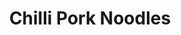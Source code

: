 ---
title: Chilli Pork Noodles
metadata:
  title: Chilli Pork Noodles
  course: Main
  servings: '4'
ingredients:
- name: chopped tomatoes
  amount: 400 g
- name: coconut oil
  amount: 1 tsp
- name: red pepper
  amount: '1'
- name: stock cube
  amount: '1'
- name: onion
  amount: '1'
- name: water
  amount: 250 ml
- name: red chilli
  amount: '2'
- name: pork mince
  amount: 500g
- name: green pepper
  amount: '1'
- name: noodles
  amount: 4 portions
cookware:
- name: frying pan
steps:
- description: Dice the onion.
- description: Add a teaspoon of coconut oil to a frying pan on a high heat, and add
    the diced onion.
- description: Once the onions have softened, add the pork mince and cook until it's
    lightly browned.
- description: Add in chopped tomatoes, stock cube and water.
- description: While that's cooking, chop and then add your red chilli, a red pepper
    and a green pepper.
- description: Simmer for around 30 minutes until the sauce has reduced.
- description: Cook the noodles and then add them to the mince. Stir through and serve.

---